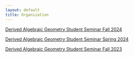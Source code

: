```yaml
---
layout: default
title: Organization
---
```

[Derived Algebraic Geometry Student Seminar Fall 2024](https://jacoberl.github.io/organization/dag_F24)

[Derived Algebraic Geometry Student Seminar Spring 2024](https://jacoberl.github.io/organization/dag_Sp24)

[Derived Algebraic Geometry Student Seminar Fall 2023](https://jacoberl.github.io/organization/dag_F23)
